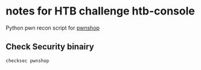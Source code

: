 # notes for HTB challenge htb-console

Python pwn recon script for [pwnshop](https://github.com/WoodenshoeNL/black-badge/blob/master/htb/challenges/ch-pwnshop-recon.py)

## Check Security binairy

```bash
checksec pwnshop
```
